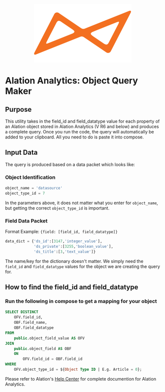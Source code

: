 <p align="center"><img src ="logo.png" /></p>

# Alation Analytics: Object Query Maker

## Purpose

This utility takes in the field_id and field_datatype value for each property of an Alation object stored in Alation Analytics (V R6 and below) and produces a complete query. Once you run the code, the query will automatically be added to your clipboard. All you need to do is paste it into compose.

## Input Data

The query is produced based on a data packet which looks like:

### Object Identification
```python
object_name = 'datasource'
object_type_id = 7
```
In the parameters above, it does not matter what you enter for ```object_name```, but getting the correct ```object_type_id``` is important.

### Field Data Packet
Format Example: ```{field: [field_id, field_datatype]}```

```python
data_dict = {'ds_id':[3147,'integer_value'],
             'ds_private':[3255,'boolean_value'],
             'ds_title':[3,'text_value']}
```
The name/key for the dictionary doesn't matter. We simply need the ```field_id``` and ```field_datatype``` values for the object we are creating the query for.


## How to find the field_id and field_datatype

### Run the following in compose to get a mapping for your object

```sql
SELECT DISTINCT
    OFV.field_id,
    OBF.field_name,
    OBF.field_datatype
FROM
    public.object_field_value AS OFV
JOIN
    public.object_field AS OBF
    ON
        OFV.field_id = OBF.field_id
WHERE
    OFV.object_type_id = ${Object Type ID | E.g. Article = 0};
```

Please refer to Alation's [Help Center](https://alationhelp.zendesk.com/hc/en-us/sections/360003193413-Alation-Analytics) for complete documention for Alation Analytics.
